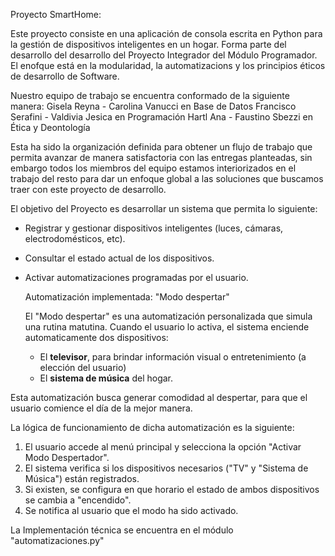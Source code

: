 Proyecto SmartHome:

Este proyecto consiste en una aplicación de consola escrita en Python para la gestión de dispositivos inteligentes en un hogar. Forma parte del desarrollo del desarrollo del Proyecto Integrador del Módulo Programador. El enofque está en la modularidad, la automatizacions y los principios éticos de desarrollo de Software.

Nuestro equipo de trabajo se encuentra conformado de la siguiente manera:
Gisela Reyna - Carolina Vanucci en Base de Datos
Francisco Serafini - Valdivia Jesica en Programación
Hartl Ana - Faustino Sbezzi en Ética y Deontología

Esta ha sido la organización  definida para obtener un flujo de trabajo que permita avanzar de manera satisfactoria con las entregas planteadas, sin embargo todos los miembros del equipo estamos interiorizados en el trabajo del resto para dar un enfoque global a las soluciones que buscamos traer con este proyecto de desarrollo.

El objetivo del Proyecto es desarrollar un sistema que permita lo siguiente:

- Registrar y gestionar dispositivos inteligentes (luces, cámaras, electrodomésticos, etc).
- Consultar el estado actual de los dispositivos.
- Activar automatizaciones programadas por el usuario.

  Automatización implementada: "Modo despertar"

  El "Modo despertar" es una automatización personalizada que simula una rutina matutina. Cuando el usuario lo activa, el sistema enciende automaticamente dos dispositivos:
   - El **televisor**, para brindar información visual o entretenimiento (a elección del usuario)
   - El **sistema de música** del hogar.

Esta automatización busca generar comodidad al despertar, para que el usuario comience el día de la mejor manera.

La lógica de funcionamiento de dicha automatización es la siguiente:

1. El usuario accede al menú principal y selecciona la opción "Activar Modo Despertador".
2. El sistema verifica si los dispositivos necesarios ("TV" y "Sistema de Música") están registrados.
3. Si existen, se configura en que horario el estado de ambos dispositivos se cambia a "encendido".
4. Se notifica al usuario que el modo ha sido activado.

La Implementación técnica se encuentra en el módulo "automatizaciones.py"
